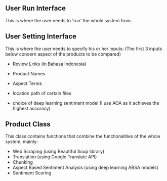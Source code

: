 ## User Run Interface

This is where the user needs to 'run' the whole system from.


## User Setting Interface

This is where the user needs to specify his or her inputs:
(The first 3 inputs below concern aspect of the products to be compared)
- Review Links (in Bahasa Indonesia)
- Product Names
- Aspect Terms

- location path of certain files
- choice of deep learning sentiment model (I use AOA as it achieves the highest accuracy)

## Product Class

This class contains functions that combine the functionalities of the whole system, mainly:
- Web Scraping (using Beautiful Soup library)
- Translation (using Google Translate API)
- Chunking
- Aspect Based Sentiment Analysis (using deep learning ABSA models)
- Sentiment Scoring
